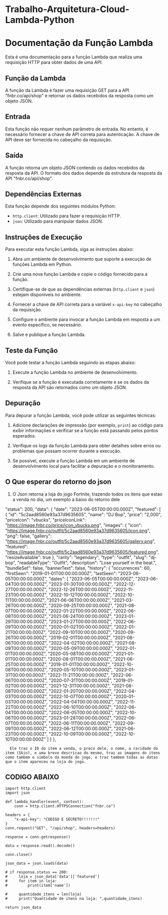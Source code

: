 # Trabalho-Arquitetura-Cloud-Lambda-Python

# Documentação da Função Lambda

Esta é uma documentação para a função Lambda que realiza uma requisição HTTP para obter dados de uma API.

## Função da Lambda

A função da Lambda é fazer uma requisição GET para a API "fnbr.co/api/shop" e retornar os dados recebidos da resposta como um objeto JSON.

## Entrada

Esta função não requer nenhum parâmetro de entrada. No entanto, é necessário fornecer a chave de API correta para autenticação. A chave de API deve ser fornecida no cabeçalho da requisição.

## Saída

A função retorna um objeto JSON contendo os dados recebidos da resposta da API. O formato dos dados depende da estrutura da resposta da API "fnbr.co/api/shop".

## Dependências Externas

Esta função depende dos seguintes módulos Python:

- `http.client`: Utilizado para fazer a requisição HTTP.
- `json`: Utilizado para manipular dados JSON.

## Instruções de Execução

Para executar esta função Lambda, siga as instruções abaixo:

1. Abra um ambiente de desenvolvimento que suporte a execução de funções Lambda em Python.

2. Crie uma nova função Lambda e copie o código fornecido para a função.

3. Certifique-se de que as dependências externas (`http.client` e `json`) estejam disponíveis no ambiente.

4. Fornecer a chave de API correta para a variável `x-api-key` no cabeçalho da requisição.

5. Configure o ambiente para invocar a função Lambda em resposta a um evento específico, se necessário.

6. Salve e publique a função Lambda.

## Teste da Função

Você pode testar a função Lambda seguindo as etapas abaixo:

1. Execute a função Lambda no ambiente de desenvolvimento.

2. Verifique se a função é executada corretamente e se os dados da resposta da API são retornados como um objeto JSON.

## Depuração

Para depurar a função Lambda, você pode utilizar as seguintes técnicas:

1. Adicione declarações de impressão (por exemplo, `print`) ao código para exibir informações e verificar se a função está passando pelos pontos esperados.

2. Verifique os logs da função Lambda para obter detalhes sobre erros ou problemas que possam ocorrer durante a execução.

3. Se possível, execute a função Lambda em um ambiente de desenvolvimento local para facilitar a depuração e o monitoramento.

## O Que esperar do retorno do json

1. O Json retorna a loja do jogo Fortnite, trazendo todos os itens que estao a venda no dia, um exemplo a baixo do retorno dele

"status": 200,
  "data": {
    "date": "2023-06-05T00:00:00.000Z",
    "featured": [
      {
        "id": "5c2aad8560e93a37d9635605",
        "name": "DJ Bop",
        "price": "2,000",
        "priceIcon": "vbucks",
        "priceIconLink": "https://image.fnbr.co/price/icon_vbucks.png",
        "images": {
          "icon": "https://image.fnbr.co/outfit/5c2aad8560e93a37d9635605/icon.png",
          "png": false,
          "gallery": "https://image.fnbr.co/outfit/5c2aad8560e93a37d9635605/gallery.png",
          "featured": "https://image.fnbr.co/outfit/5c2aad8560e93a37d9635605/featured.png",
          "resizeAvailable": true
        },
        "rarity": "legendary",
        "type": "outfit",
        "slug": "dj-bop",
        "readableType": "Outfit",
        "description": "Lose yourself in the beat.",
        "bundleSet": false,
        "bannerText": false,
        "history": {
          "occurrences": 60,
          "firstSeen": "2019-01-01T00:00:00.000Z",
          "lastSeen": "2023-06-05T00:00:00.000Z",
          "dates": [
            "2023-06-05T00:00:00.000Z",
            "2023-06-04T00:00:00.000Z",
            "2023-01-30T00:00:00.000Z",
            "2022-12-27T00:00:00.000Z",
            "2022-12-26T00:00:00.000Z",
            "2022-11-23T00:00:00.000Z",
            "2022-10-12T00:00:00.000Z",
            "2022-10-11T00:00:00.000Z",
            "2021-06-06T00:00:00.000Z",
            "2021-03-26T00:00:00.000Z",
            "2020-09-25T00:00:00.000Z",
            "2021-08-07T00:00:00.000Z",
            "2022-01-22T00:00:00.000Z",
            "2022-06-08T00:00:00.000Z",
            "2021-06-24T00:00:00.000Z",
            "2023-01-29T00:00:00.000Z",
            "2023-01-27T00:00:00.000Z",
            "2022-06-09T00:00:00.000Z",
            "2020-01-02T00:00:00.000Z",
            "2022-01-21T00:00:00.000Z",
            "2022-09-10T00:00:00.000Z",
            "2020-09-26T00:00:00.000Z",
            "2019-02-01T00:00:00.000Z",
            "2021-08-06T00:00:00.000Z",
            "2022-04-02T00:00:00.000Z",
            "2021-08-09T00:00:00.000Z",
            "2020-05-09T00:00:00.000Z",
            "2022-01-01T00:00:00.000Z",
            "2020-05-08T00:00:00.000Z",
            "2021-01-01T00:00:00.000Z",
            "2020-08-01T00:00:00.000Z",
            "2021-06-25T00:00:00.000Z",
            "2019-01-01T00:00:00.000Z",
            "2022-10-08T00:00:00.000Z",
            "2020-05-10T00:00:00.000Z",
            "2023-01-31T00:00:00.000Z",
            "2022-11-21T00:00:00.000Z",
            "2022-06-06T00:00:00.000Z",
            "2020-07-31T00:00:00.000Z",
            "2019-01-02T00:00:00.000Z",
            "2021-12-31T00:00:00.000Z",
            "2021-08-08T00:00:00.000Z",
            "2022-01-20T00:00:00.000Z",
            "2022-04-03T00:00:00.000Z",
            "2022-10-07T00:00:00.000Z",
            "2020-01-03T00:00:00.000Z",
            "2022-04-04T00:00:00.000Z",
            "2022-11-22T00:00:00.000Z",
            "2022-06-10T00:00:00.000Z",
            "2022-06-04T00:00:00.000Z",
            "2022-06-05T00:00:00.000Z",
            "2022-10-06T00:00:00.000Z",
            "2023-01-28T00:00:00.000Z",
            "2022-06-07T00:00:00.000Z",
            "2022-06-11T00:00:00.000Z",
            "2022-09-09T00:00:00.000Z",
            "2022-06-12T00:00:00.000Z",
            "2021-06-23T00:00:00.000Z",
            "2022-10-09T00:00:00.000Z",
            "2022-10-10T00:00:00.000Z"
          ]
        }
      },
      
      Ele traz o ID do item a venda, o preco dele, o nome, a raridade do item (Skin), e uma breve descricao do mesmo, traz as imagens do itens como tambem o simbolo da moeda do jogo, e traz tambem todas as datas que o item apareceu na loja do jogo.


## CODIGO ABAIXO

    import http.client
    import json

    def lambda_handler(event, context):
        conn = http.client.HTTPSConnection("fnbr.co")

    headers = {
        "x-api-key": "CODIGO E SECRETO!!!!!!!"
    }
    conn.request("GET", "/api/shop", headers=headers)

    response = conn.getresponse()

    data = response.read().decode()

    conn.close()

    json_data = json.loads(data)

    # if response.status == 200:
    #     loja = json_data['data']['featured']
    #     for item in loja:
    #         print(item['name'])

    #     quantidade_itens = len(loja)
    #     print("Quantidade de itens na loja: ",quantidade_itens)
    
    return json_data
